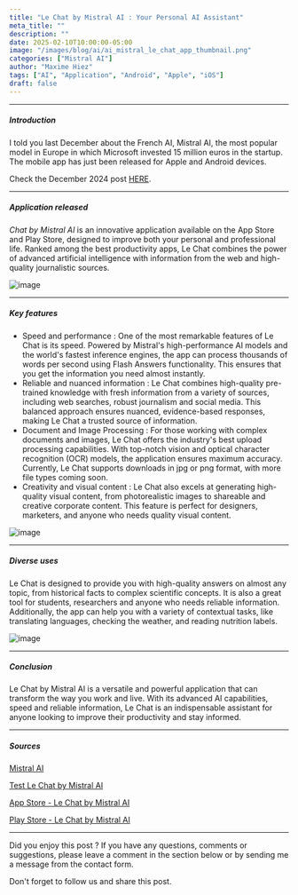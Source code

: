 ```yaml
---
title: "Le Chat by Mistral AI : Your Personal AI Assistant"
meta_title: ""
description: ""
date: 2025-02-10T10:00:00-05:00
image: "/images/blog/ai/ai_mistral_le_chat_app_thumbnail.png"
categories: ["Mistral AI"]
author: "Maxime Hiez"
tags: ["AI", "Application", "Android", "Apple", "iOS"]
draft: false
---
```

---

##### Introduction
I told you last December about the French AI, Mistral AI, the most popular model in Europe in which Microsoft invested 15 million euros in the startup. The mobile app has just been released for Apple and Android devices.

Check the December 2024 post [HERE](https://maxime.hiez.ca/en/blog/2024-12-15-ai-mistral-introducing-mistral-large-2411).

---

##### Application released
*Chat by Mistral AI* is an innovative application available on the App Store and Play Store, designed to improve both your personal and professional life. Ranked among the best productivity apps, Le Chat combines the power of advanced artificial intelligence with information from the web and high-quality journalistic sources.

![image](/images/blog/ai/ai_mistral_le_chat_app_001.png)

---

##### Key features
- Speed ​​and performance : One of the most remarkable features of Le Chat is its speed. Powered by Mistral's high-performance AI models and the world's fastest inference engines, the app can process thousands of words per second using Flash Answers functionality. This ensures that you get the information you need almost instantly.
- Reliable and nuanced information : Le Chat combines high-quality pre-trained knowledge with fresh information from a variety of sources, including web searches, robust journalism and social media. This balanced approach ensures nuanced, evidence-based responses, making Le Chat a trusted source of information.
- Document and Image Processing : For those working with complex documents and images, Le Chat offers the industry's best upload processing capabilities. With top-notch vision and optical character recognition (OCR) models, the application ensures maximum accuracy. Currently, Le Chat supports downloads in jpg or png format, with more file types coming soon.
- Creativity and visual content : Le Chat also excels at generating high-quality visual content, from photorealistic images to shareable and creative corporate content. This feature is perfect for designers, marketers, and anyone who needs quality visual content.

![image](/images/blog/ai/ai_mistral_le_chat_app_002.png)

---

##### Diverse uses
Le Chat is designed to provide you with high-quality answers on almost any topic, from historical facts to complex scientific concepts. It is also a great tool for students, researchers and anyone who needs reliable information. Additionally, the app can help you with a variety of contextual tasks, like translating languages, checking the weather, and reading nutrition labels.

![image](/images/blog/ai/ai_mistral_introducing_large_2411_001.png)

---

##### Conclusion
Le Chat by Mistral AI is a versatile and powerful application that can transform the way you work and live. With its advanced AI capabilities, speed and reliable information, Le Chat is an indispensable assistant for anyone looking to improve their productivity and stay informed.

---

##### Sources
[Mistral AI](https://mistral.ai/en)

[Test Le Chat by Mistral AI](https://chat.mistral.ai/chat)

[App Store - Le Chat by Mistral AI](https://apps.apple.com/us/app/le-chat-by-mistral-ai/id6740410176)

[Play Store - Le Chat by Mistral AI](https://play.google.com/store/apps/details?id=ai.mistral.chat)

---


Did you enjoy this post ? If you have any questions, comments or suggestions, please leave a comment in the section below or by sending me a message from the contact form.

Don't forget to follow us and share this post.